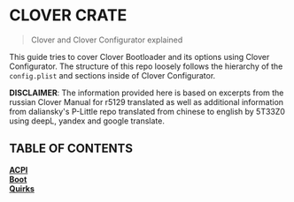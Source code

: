 # CLOVER CRATE
> Clover and Clover Configurator explained

This guide tries to cover Clover Bootloader and its options using Clover Configurator. The structure of this repo loosely follows the hierarchy of the `config.plist` and sections inside of Clover Configurator.

**DISCLAIMER**: The information provided here is based on excerpts from the russian Clover Manual for r5129 translated as well as additional information from daliansky's P-Little repo translated from chinese to english by 5T33Z0 using deepL, yandex and google translate.

## TABLE OF CONTENTS

[**ACPI**](https://github.com/5T33Z0/Clover-Crate/tree/main/ACPI)</br>
[**Boot**](https://github.com/5T33Z0/Clover-Crate/tree/main/Boot)</br>
[**Quirks**](https://github.com/5T33Z0/Clover-Crate/tree/main/Quirks)</br>
